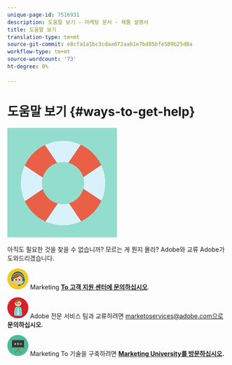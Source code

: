 ```yaml
---
unique-page-id: 7516931
description: 도움말 보기 - 마케팅 문서 - 제품 설명서
title: 도움말 보기
translation-type: tm+mt
source-git-commit: e8cfa1a1bc3cdaa672aab1e7bd85bfe509b25d8a
workflow-type: tm+mt
source-wordcount: '73'
ht-degree: 0%

---
```



# 도움말 보기 {#ways-to-get-help}

![](assets/life-preserver.jpg)

아직도 필요한 것을 찾을 수 없습니까? 모르는 게 뭔지 몰라? Adobe와 교류 Adobe가 도와드리겠습니다.

![—](assets/seo-29.png) Marketing **[To 고객 지원 센터에 문의하십시오](https://nation.marketo.com/t5/Support/ct-p/Support)**.

![—](assets/seo-30.png) Adobe 전문 서비스 팀과 교류하려면 marketoservices@adobe.com으로 **문의하십시오**.

![—](assets/education-science-08.png) Marketing To 기술을 구축하려면 **[Marketing University를 방문하십시오](https://learn.marketo.com).**
